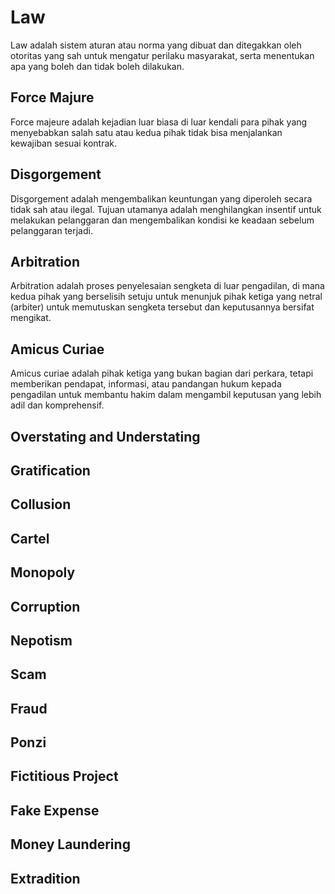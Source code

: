 # Law

Law adalah sistem aturan atau norma yang dibuat dan ditegakkan oleh otoritas yang sah untuk mengatur perilaku masyarakat, serta menentukan apa yang boleh dan tidak boleh dilakukan.

## Force Majure

Force majeure adalah kejadian luar biasa di luar kendali para pihak yang menyebabkan salah satu atau kedua pihak tidak bisa menjalankan kewajiban sesuai kontrak.

## Disgorgement

Disgorgement adalah mengembalikan keuntungan yang diperoleh secara tidak sah atau ilegal. Tujuan utamanya adalah menghilangkan insentif untuk melakukan pelanggaran dan mengembalikan kondisi ke keadaan sebelum pelanggaran terjadi.

## Arbitration

Arbitration adalah proses penyelesaian sengketa di luar pengadilan, di mana kedua pihak yang berselisih setuju untuk menunjuk pihak ketiga yang netral (arbiter) untuk memutuskan sengketa tersebut dan keputusannya bersifat mengikat.

## Amicus Curiae

Amicus curiae adalah pihak ketiga yang bukan bagian dari perkara, tetapi memberikan pendapat, informasi, atau pandangan hukum kepada pengadilan untuk membantu hakim dalam mengambil keputusan yang lebih adil dan komprehensif.

## Overstating and Understating

## Gratification

## Collusion

## Cartel

## Monopoly

## Corruption

## Nepotism

## Scam

## Fraud

## Ponzi

## Fictitious Project

## Fake Expense

## Money Laundering

## Extradition